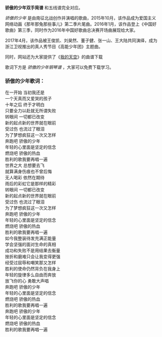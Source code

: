 

**骄傲的少年双手简谱** 和五线谱完全对应。

_骄傲的少年_
是由南征北战创作并演唱的歌曲，2015年10月，该作品成为爱国主义网络动画《那年那兔那些事儿》第二季片尾曲。2016年1月，该作品登上《中国好歌曲》第三季，同时作为2016年中国好歌曲总决赛开场曲展现给大家。

2017年4月，该作品被王俊凯、刘昊然、董子健、张一山、王大陆共同演绎，成为浙江卫视推出的真人秀节目《高能少年团》主题曲。

同时，网站还为大家提供了《[我的天空](Music-6628-我的天空-青春派主题曲.html "我的天空")》的曲谱下载

歌词下方是 _骄傲的少年钢琴谱_ ，大家可以免费下载学习。

### 骄傲的少年歌词：

在一开始 当初我还是  
一个天真而又爱哭的孩子  
十年之后 终于才明白  
只要全力以赴就无所谓失败  
转眼间 一切都已改变  
新的起点新的世界就在眼前  
受过伤 也流过了眼泪  
为了梦想疯狂这一次又怎样  
奔跑吧 骄傲的少年  
年轻的心里面是坚定的信念  
燃烧吧 骄傲的热血  
胜利的歌我要再唱一遍  
世界之大 总想要去飞  
就算满身伤痕也不曾后悔  
无人喝彩 依然在期待  
雨后的彩虹它是那样的精彩  
转眼间 一切都已改变  
新的起点新的世界就在眼前  
受过伤 也流过了眼泪  
为了梦想疯狂这一次又怎样  
奔跑吧 骄傲的少年  
年轻的心里面是坚定的信念  
燃烧吧 骄傲的热血  
胜利的歌我要再唱一遍  
如今我整装待发充满正能量  
学会坚强的面对生命的真相  
成功和失败不是用结果去衡量  
挫折和磨难只会让我变得更强  
经受过屈辱和嘲笑那又怎样  
胜利的使命仍然背负在我身上  
年轻的旋律多么自由而奔放  
放飞你的心 勇敢大声唱  
奔跑吧 骄傲的少年  
年轻的心里面是坚定的信念  
燃烧吧 骄傲的热血  
胜利的歌我要再唱一遍  
奔跑吧 骄傲的少年  
年轻的心里面是坚定的信念  
燃烧吧 骄傲的热血  
胜利的歌我要再唱一遍

